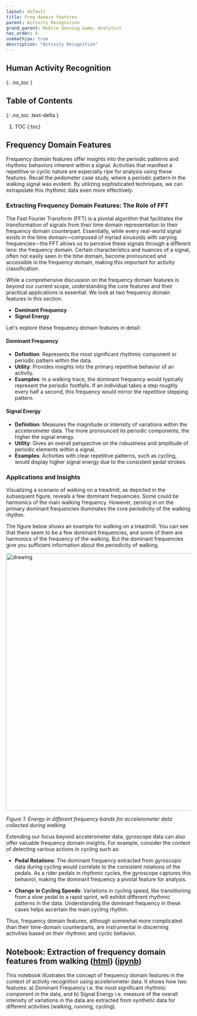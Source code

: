 ```yaml
---
layout: default
title: Freq domain features
parent: Activity Recognition
grand_parent: Mobile Sensing &amp; Analytics
nav_order: 4
usemathjax: true
description: "Activity Recognition"
---
```

## Human Activity Recognition
{: .no_toc }

## Table of Contents
{: .no_toc .text-delta }

1. TOC
{:toc}

## Frequency Domain Features

Frequency domain features offer insights into the periodic patterns and rhythmic behaviors inherent within a signal. Activities that manifest a repetitive or cyclic nature are especially ripe for analysis using these features. Recall the pedometer case study, where a periodic pattern in the walking signal was evident. By utilizing sophisticated techniques, we can extrapolate this rhythmic data even more effectively.

### Extracting Frequency Domain Features: The Role of FFT

The Fast Fourier Transform (FFT) is a pivotal algorithm that facilitates the transformation of signals from their time domain representation to their frequency domain counterpart. Essentially, while every real-world signal exists in the time domain—composed of myriad sinusoids with varying frequencies—the FFT allows us to perceive these signals through a different lens: the frequency domain. Certain characteristics and nuances of a signal, often not easily seen in the time domain, become pronounced and accessible in the frequency domain, making this important for activity classification.

While a comprehensive discussion on the frequency domain features is beyond our current scope, understanding the core features and their practical applications is essential. We look at two frequency domain features in this section.
- **Dominant Frequency**
- **Signal Energy**

Let's explore these frequency domain features in detail:

#### Dominant Frequency

- **Definition**: Represents the most significant rhythmic component or periodic pattern within the data. 
- **Utility**: Provides insights into the primary repetitive behavior of an activity.
- **Examples**: In a walking trace, the dominant frequency would typically represent the periodic footfalls. If an individual takes a step roughly every half a second, this frequency would mirror the repetitive stepping pattern.

####  Signal Energy

- **Definition**: Measures the magnitude or intensity of variations within the accelerometer data. The more pronounced its periodic components, the higher the signal energy.
- **Utility**: Gives an overall perspective on the robustness and amplitude of periodic elements within a signal.
- **Examples**: Activities with clear repetitive patterns, such as cycling, would display higher signal energy due to the consistent pedal strokes.

### Applications and Insights

Visualizing a scenario of walking on a treadmill, as depicted in the subsequent figure, reveals a few dominant frequencies. Some could be harmonics of the main walking frequency. However, zeroing in on the primary dominant frequencies illuminates the core periodicity of the walking rhythm.

The figure below shows an example for walking on a treadmill. You can see that there seem to be a few dominant frequencies, and some of them are harmonics of the frequency of the walking. But the dominant frequencies give you sufficient information about the periodicity of walking.

 <img src="images/image3.png" alt="drawing" width="700"/>

_Figure 1: Energy in different frequency bands for accelerometer data collected during walking_

Extending our focus beyond accelerometer data, gyroscope data can also offer valuable frequency domain insights. For example, consider the context of detecting various actions in cycling such as:

- **Pedal Rotations**: The dominant frequency extracted from gyroscopic data during cycling would correlate to the consistent rotations of the pedals. As a rider pedals in rhythmic cycles, the gyroscope captures this behavior, making the dominant frequency a pivotal feature for analysis.
  
- **Change in Cycling Speeds**: Variations in cycling speed, like transitioning from a slow pedal to a rapid sprint, will exhibit different rhythmic patterns in the data. Understanding the dominant frequency in these cases helps ascertain the main cycling rhythm.

Thus, frequency domain features, although somewhat more complicated than their time-domain counterparts, are instrumental in discerning activities based on their rhythmic and cyclic behavior.

## Notebook: Extraction of frequency domain features from walking ([html](notebooks/Chapter3-FreqDomainFeatures.html)) ([ipynb](notebooks/Chapter3-FreqDomainFeatures.html))
This notebook illustrates the concept of frequency domain features in the context of activity recognition using accelerometer data. It shows how two features: a) Dominant Frequency i.e. the most significant rhythmic component in the data, and b) Signal Energy i.e. measure of the overall intensity of variations in the data are extracted from synthetic data for different activities (walking, running, cycling).

